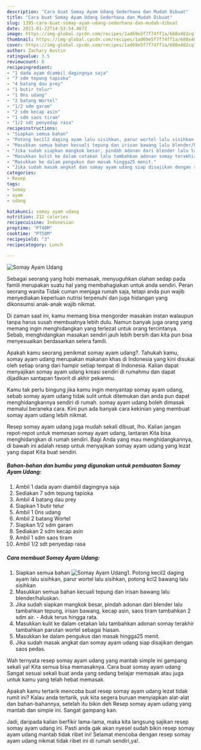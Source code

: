 ```yaml
---
description: "Cara buat Somay Ayam Udang Sederhana dan Mudah Dibuat"
title: "Cara buat Somay Ayam Udang Sederhana dan Mudah Dibuat"
slug: 1395-cara-buat-somay-ayam-udang-sederhana-dan-mudah-dibuat
date: 2021-01-22T14:53:54.467Z
image: https://img-global.cpcdn.com/recipes/1ad69e5f7f74ff1a/680x482cq70/somay-ayam-udang-foto-resep-utama.jpg
thumbnail: https://img-global.cpcdn.com/recipes/1ad69e5f7f74ff1a/680x482cq70/somay-ayam-udang-foto-resep-utama.jpg
cover: https://img-global.cpcdn.com/recipes/1ad69e5f7f74ff1a/680x482cq70/somay-ayam-udang-foto-resep-utama.jpg
author: Zachary Austin
ratingvalue: 3.5
reviewcount: 8
recipeingredient:
- "1 dada ayam diambil dagingnya saja"
- "7 sdm tepung tapioka"
- "4 batang dau prey"
- "1 butir telur"
- "1 0ns udang"
- "2 batang Wortel"
- "1/2 sdm garam"
- "2 sdm kecap asin"
- "1 sdm saos tiram"
- "1/2 sdt penyedap rasa"
recipeinstructions:
- "Siapkan semua bahan"
- "Potong kecil2 daging ayam lalu sisihkan, parur wortel lalu sisihkan, potong kcl2 bawang lalu sisihkan"
- "Masukkan semua bahan kecuali tepung dan irisan bawang lalu blender/haluskan."
- "Jika sudah siapkan mangkok besar, pindah adonan dari blender lalu tambahkan tepung, irisan bawang, kecap asin, saos tiram tambahkan 2 sdm air. Aduk terus hingga rata."
- "Masukkan kulit ke dalam cetakan lalu tambahkan adonan somay terakhir tambahkan parutan wortel sebagai hiasan."
- "Masukkan ke dalam pengukus dan masak hingga25 menit."
- "Jika sudah masak angkat dan somay ayam udang siap disajikan dengan saos pedas."
categories:
- Resep
tags:
- somay
- ayam
- udang

katakunci: somay ayam udang 
nutrition: 212 calories
recipecuisine: Indonesian
preptime: "PT40M"
cooktime: "PT58M"
recipeyield: "3"
recipecategory: Lunch

---
```



![Somay Ayam Udang](https://img-global.cpcdn.com/recipes/1ad69e5f7f74ff1a/680x482cq70/somay-ayam-udang-foto-resep-utama.jpg)

Sebagai seorang yang hobi memasak, menyuguhkan olahan sedap pada famili merupakan suatu hal yang membahagiakan untuk anda sendiri. Peran seorang  wanita Tidak cuman menjaga rumah saja, tetapi anda pun wajib menyediakan keperluan nutrisi terpenuhi dan juga hidangan yang dikonsumsi anak-anak wajib nikmat.

Di zaman  saat ini, kamu memang bisa mengorder masakan instan walaupun tanpa harus susah membuatnya lebih dulu. Namun banyak juga orang yang memang ingin menghidangkan yang terlezat untuk orang tercintanya. Sebab, menghidangkan masakan sendiri jauh lebih bersih dan kita pun bisa menyesuaikan berdasarkan selera famili. 



Apakah kamu seorang penikmat somay ayam udang?. Tahukah kamu, somay ayam udang merupakan makanan khas di Indonesia yang kini disukai oleh setiap orang dari hampir setiap tempat di Indonesia. Kalian dapat menyajikan somay ayam udang kreasi sendiri di rumahmu dan dapat dijadikan santapan favorit di akhir pekanmu.

Kamu tak perlu bingung jika kamu ingin menyantap somay ayam udang, sebab somay ayam udang tidak sulit untuk ditemukan dan anda pun dapat menghidangkannya sendiri di rumah. somay ayam udang boleh dimasak memalui beraneka cara. Kini pun ada banyak cara kekinian yang membuat somay ayam udang lebih nikmat.

Resep somay ayam udang juga mudah sekali dibuat, lho. Kalian jangan repot-repot untuk memesan somay ayam udang, lantaran Kita bisa menghidangkan di rumah sendiri. Bagi Anda yang mau menghidangkannya, di bawah ini adalah resep untuk menyajikan somay ayam udang yang lezat yang dapat Kita buat sendiri.

<!--inarticleads1-->

##### Bahan-bahan dan bumbu yang digunakan untuk pembuatan Somay Ayam Udang:

1. Ambil 1 dada ayam diambil dagingnya saja
1. Sediakan 7 sdm tepung tapioka
1. Ambil 4 batang dau prey
1. Siapkan 1 butir telur
1. Ambil 1 0ns udang
1. Ambil 2 batang Wortel
1. Siapkan 1/2 sdm garam
1. Sediakan 2 sdm kecap asin
1. Ambil 1 sdm saos tiram
1. Ambil 1/2 sdt penyedap rasa




<!--inarticleads2-->

##### Cara membuat Somay Ayam Udang:

1. Siapkan semua bahan
<img src="https://img-global.cpcdn.com/steps/1582874e11585771/160x128cq70/somay-ayam-udang-langkah-memasak-1-foto.jpg" alt="Somay Ayam Udang">1. Potong kecil2 daging ayam lalu sisihkan, parur wortel lalu sisihkan, potong kcl2 bawang lalu sisihkan
1. Masukkan semua bahan kecuali tepung dan irisan bawang lalu blender/haluskan.
1. Jika sudah siapkan mangkok besar, pindah adonan dari blender lalu tambahkan tepung, irisan bawang, kecap asin, saos tiram tambahkan 2 sdm air. - Aduk terus hingga rata.
1. Masukkan kulit ke dalam cetakan lalu tambahkan adonan somay terakhir tambahkan parutan wortel sebagai hiasan.
1. Masukkan ke dalam pengukus dan masak hingga25 menit.
1. Jika sudah masak angkat dan somay ayam udang siap disajikan dengan saos pedas.




Wah ternyata resep somay ayam udang yang mantab simple ini gampang sekali ya! Kita semua bisa memasaknya. Cara buat somay ayam udang Sangat sesuai sekali buat anda yang sedang belajar memasak atau juga untuk kamu yang telah hebat memasak.

Apakah kamu tertarik mencoba buat resep somay ayam udang lezat tidak rumit ini? Kalau anda tertarik, yuk kita segera buruan menyiapkan alat-alat dan bahan-bahannya, setelah itu bikin deh Resep somay ayam udang yang mantab dan simple ini. Sangat gampang kan. 

Jadi, daripada kalian berfikir lama-lama, maka kita langsung sajikan resep somay ayam udang ini. Pasti anda gak akan nyesel sudah bikin resep somay ayam udang mantab tidak ribet ini! Selamat mencoba dengan resep somay ayam udang nikmat tidak ribet ini di rumah sendiri,ya!.

